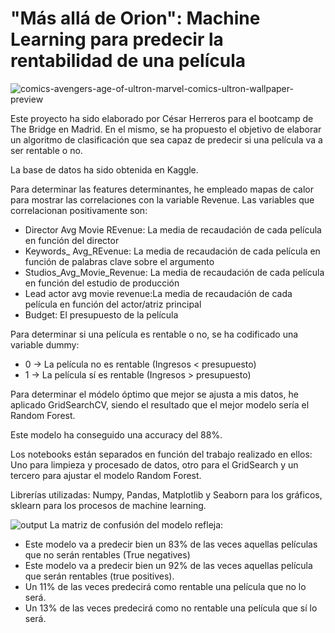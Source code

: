# "Más allá de Orion": Machine Learning para predecir la rentabilidad de una película

 ![comics-avengers-age-of-ultron-marvel-comics-ultron-wallpaper-preview](https://user-images.githubusercontent.com/98810076/205586753-16acfed8-2c05-4ca8-8228-35f38d211b93.jpg)

Este proyecto ha sido elaborado por César Herreros para el bootcamp de The Bridge en Madrid. En el mismo, se ha propuesto el objetivo de elaborar un algoritmo de clasificación que sea capaz de predecir si una película va a ser rentable o no.

La  base de datos ha sido obtenida en Kaggle.

Para determinar las features determinantes, he empleado mapas de calor para mostrar las correlaciones con la variable Revenue. Las variables que correlacionan positivamente son:

* Director Avg Movie REvenue: La media de recaudación de cada película en función del director
* Keywords_ Avg_REvenue: La media de recaudación de cada película en función de palabras clave sobre el argumento
* Studios_Avg_Movie_Revenue: La media de recaudación de cada película en función del estudio de producción
* Lead actor avg movie revenue:La media de recaudación de cada película en función del actor/atriz principal
* Budget: El presupuesto de la película

Para determinar si una película es rentable o no, se ha codificado una variable dummy:

* 0 -> La película no es rentable (Ingresos < presupuesto)
* 1 -> La película sí es rentable (Ingresos > presupuesto)


Para determinar el módelo óptimo que mejor se ajusta a mis datos, he aplicado GridSearchCV, siendo el resultado que el mejor modelo sería el Random Forest.

Este modelo ha conseguido una accuracy del 88%.

Los notebooks están separados en función del trabajo realizado en ellos: Uno para limpieza y procesado de datos, otro para el GridSearch y un tercero para ajustar el modelo Random Forest.

Librerías utilizadas: Numpy, Pandas, Matplotlib y Seaborn para los gráficos, sklearn para los procesos de machine learning. 

![output](https://user-images.githubusercontent.com/98810076/214535018-1b824d95-a75c-42dd-876d-5f8de50262c0.png)
La matriz de confusión del modelo refleja:

* Este modelo va a predecir bien un 83% de las veces aquellas películas que no serán rentables (True negatives)
* Este modelo va a predecir bien un 92% de las veces aquellas película que serán rentables (true positives).
* Un 11% de las veces predecirá como rentable una película que no lo será.
* Un 13% de las veces predecirá como no rentable una película que sí lo será.
